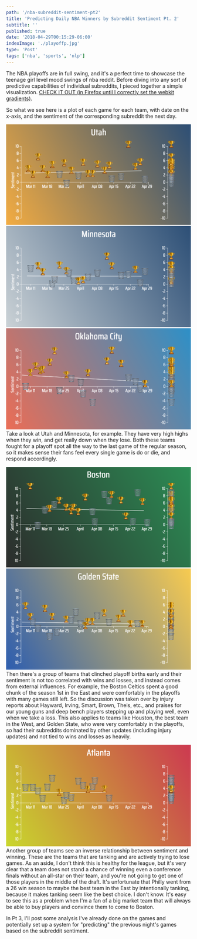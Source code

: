 ```yaml
---
path: '/nba-subreddit-sentiment-pt2'
title: 'Predicting Daily NBA Winners by Subreddit Sentiment Pt. 2'
subtitle: ''
published: true
date: '2018-04-29T00:15:29-06:00'
indexImage: './playoffp.jpg'
type: 'Post'
tags: ['nba', 'sports', 'nlp']
---
```


The NBA playoffs are in full swing, and it's a perfect time to showcase the teenage girl level mood swings of nba reddit. Before diving into any sort of predictive capabilities of individual subreddits, I pieced together a simple visualization. [CHECK IT OUT (in Firefox until I correctly set the webkit gradients)](http://nbasentiment.sam-ford.me).

So what we see here is a plot of each game for each team, with date on the x-axis, and the sentiment of the corresponding subreddit the next day.

![Utah](utah.png)![Minnesota](minnesota.png)![OKC](okc.png)
Take a look at Utah and Minnesota, for example. They have very high highs when they win, and get really down when they lose. Both these teams fought for a playoff spot all the way to the last game of the regular season, so it makes sense their fans feel every single game is do or die, and respond accordingly.

![Boston](boston.png)![Golden State](goldenstate.png)
Then there's a group of teams that clinched playoff births early and their sentiment is not too correlated with wins and losses, and instead comes from external influences. For example, the Boston Celtics spent a good chunk of the season 1st in the East and were comfortably in the playoffs with many games still left. So the discussion was taken over by injury reports about Hayward, Irving, Smart, Brown, Theis, etc., and praises for our young guns and deep bench players stepping up and playing well, even when we take a loss. This also applies to teams like Houston, the best team in the West, and Golden State, who were very comfortably in the playoffs, so had their subreddits dominated by other updates (including injury updates) and not tied to wins and losses as heavily.

![Atlanta](atlanta.png)
Another group of teams see an inverse relationship between sentiment and winning. These are the teams that are tanking and are actively trying to lose games. As an aside, I don't think this is healthy for the league, but it's very clear that a team does not stand a chance of winning even a conference finals without an all-star on their team, and you're not going to get one of those players in the middle of the draft. It's unfortunate that Philly went from a 26 win season to maybe the best team in the East by intentionally tanking, because it makes tanking seem like the best choice. I don't know. It's easy to see this as a problem when I'm a fan of a big market team that will always be able to buy players and convince them to come to Boston.

In Pt 3, I'll post some analysis I've already done on the games and potentially set up a system for "predicting" the previous night's games based on the subreddit sentiment.
